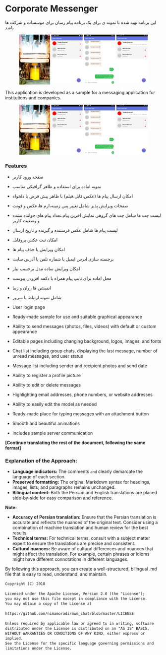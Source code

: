 
# Corporate Messenger

این برنامه تهیه شده تا نمونه ی برای یک برنامه پیام رسان برای موسسات و شرکت ها باشد
  <p align="center" >
        <img width="20%" src="images/login.png">
        <img width="20%" src="images/chatPage1.png">
        <img width="20%" src="images/messages.png">
        <img width="20%" src="images/chatPage2.png">
    </p>

This application is developed as a sample for a messaging application for institutions and companies.
  <p align="center" >
        <img width="20%" src="images/login.png">
        <img width="20%" src="images/chatPage1.png">
        <img width="20%" src="images/messages.png">
        <img width="20%" src="images/chatPage2.png">
    </p>

### Features

* صفحه ورود کاربر
* نمونه اماده برای  استفاده و ظاهر گرافیکی مناسب
* امکان ارسال پیام ها (عکس،فایل،فیلم) با ظاهر پیش فرض یا دلخواه 
* صفحات ویرایش پذیر شامل تغییر پس زمینه،ارم ها،عکس و فونت  
* لیست چت ها شامل چت های گروهی نمایش اخرین پیام،تعداد پیام های خوانده نشده و وضعیت کاربر
* لیست پیام ها شامل عکس فرستنده و گیرنده و تاریخ ارسال  
* امکان ثبت عکس پروفایل 
*  امکان ویرایش یا حذف پیام ها 
* برجسته سازی ادرس ایمیل یا شماره تلفن یا آدرس سایت
* امکان ویرایش ساده مدل برحسب نیاز
* محل اماده برای تایپ پیام همراه با دکمه افزودن پیوست
* انمیشن ها روان و زیبا
* شامل نمونه ارتباط با سرور

* User login page
* Ready-made sample for use and suitable graphical appearance
* Ability to send messages (photos, files, videos) with default or custom appearance
* Editable pages including changing background, logos, images, and fonts
* Chat list including group chats, displaying the last message, number of unread messages, and user status
* Message list including sender and recipient photos and send date
* Ability to register a profile picture
* Ability to edit or delete messages
* Highlighting email addresses, phone numbers, or website addresses
* Ability to easily edit the model as needed
* Ready-made place for typing messages with an attachment button
* Smooth and beautiful animations
* Includes sample server communication

**[Continue translating the rest of the document, following the same format]**

### **Explanation of the Approach:**

- **Language indicators:** The comments `` and `` clearly demarcate the language of each section.
- **Preserved formatting:** The original Markdown syntax for headings, images, lists, and paragraphs remains unchanged.
- **Bilingual content:** Both the Persian and English translations are placed side-by-side for easy comparison and reference.

**Note:**

* **Accuracy of Persian translation:** Ensure that the Persian translation is accurate and reflects the nuances of the original text. Consider using a combination of machine translation and human review for the best results.
* **Technical terms:** For technical terms, consult with a subject matter expert to ensure the translations are precise and consistent.
* **Cultural nuances:** Be aware of cultural differences and nuances that might affect the translation. For example, certain phrases or idioms might have different connotations in different languages.

By following this approach, you can create a well-structured, bilingual .md file that is easy to read, understand, and maintain.
```
Copyright (C) 2018

Licensed under the Apache License, Version 2.0 (the "License");
you may not use this file except in compliance with the License.
You may obtain a copy of the License at

https://github.com/nimamoradi/mwm_chat/blob/master/LICENSE

Unless required by applicable law or agreed to in writing, software
distributed under the License is distributed on an "AS IS" BASIS,
WITHOUT WARRANTIES OR CONDITIONS OF ANY KIND, either express or implied.
See the License for the specific language governing permissions and
limitations under the License.

```
